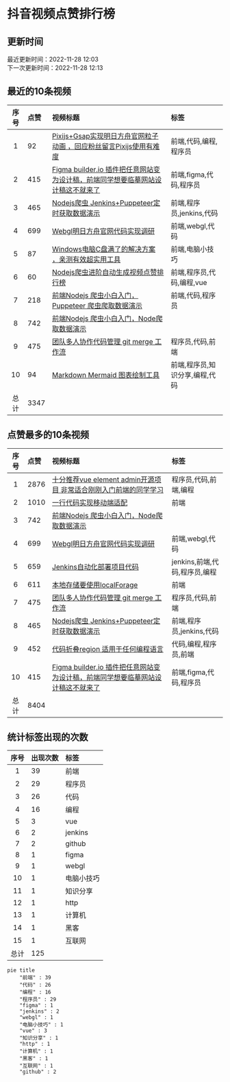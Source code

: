 # 抖音视频点赞排行榜

## 更新时间

最近更新时间：2022-11-28 12:03<br/>下一次更新时间：2022-11-28 12:13

## 最近的10条视频

|序号|点赞|视频标题|标签|
|:--:|:--|:--|:--|
|1|92|[Pixijs+Gsap实现明日方舟官网粒子动画 ，回应粉丝留言Pixijs使用有难度    ](https://douyin.com/video/7170813541367221518)|前端,代码,编程,程序员|
|2|415|[Figma builder.io 插件把任意网站变为设计稿，前端同学想要临摹网站设计稿这不就来了    ](https://douyin.com/video/7170354855603621150)|前端,figma,代码,程序员|
|3|465|[Nodejs爬虫 Jenkins+Puppeteer定时获取数据演示    ](https://douyin.com/video/7170040411379993887)|前端,程序员,jenkins,代码|
|4|699|[Webgl明日方舟官网代码实现调研     ](https://douyin.com/video/7169612171553361183)|前端,webgl,代码|
|5|87|[Windows电脑C盘满了的解决方案 ，亲测有效超实用工具   ](https://douyin.com/video/7169207535067581733)|前端,电脑小技巧|
|6|60|[Nodejs爬虫进阶自动生成视频点赞排行榜         ](https://douyin.com/video/7168574795687152927)|前端,程序员,代码,编程,vue|
|7|218|[前端Nodejs 爬虫小白入门，Puppeteer 爬虫爬取数据演示   ](https://douyin.com/video/7168197260734401799)|前端,代码,程序员|
|8|742|[前端Nodejs 爬虫小白入门，Node爬取数据演示](https://douyin.com/video/7167758991055998222)||
|9|475|[团队多人协作代码管理 git merge 工作流     ](https://douyin.com/video/7167047701987708173)|程序员,代码,前端|
|10|94|[Markdown Mermaid 图表绘制工具     ](https://douyin.com/video/7167019782645108005)|前端,程序员,知识分享,编程,代码|
|总计|3347|||

## 点赞最多的10条视频

|序号|点赞|视频标题|标签|
|:--:|:--|:--|:--|
|1|2876|[十分推荐vue element admin开源项目 非常适合刚刚入门前端的同学学习   ](https://douyin.com/video/7161996754227907873)|程序员,代码,前端,编程|
|2|1010|[一行代码实现移动端适配 ](https://douyin.com/video/7158472643610561825)|前端|
|3|742|[前端Nodejs 爬虫小白入门，Node爬取数据演示](https://douyin.com/video/7167758991055998222)||
|4|699|[Webgl明日方舟官网代码实现调研     ](https://douyin.com/video/7169612171553361183)|前端,webgl,代码|
|5|659|[Jenkins自动化部署项目代码          ](https://douyin.com/video/7165912754023419172)|jenkins,前端,代码,程序员,编程|
|6|611|[本地存储要使用localForage  ](https://douyin.com/video/7158668556664573188)|前端|
|7|475|[团队多人协作代码管理 git merge 工作流     ](https://douyin.com/video/7167047701987708173)|程序员,代码,前端|
|8|465|[Nodejs爬虫 Jenkins+Puppeteer定时获取数据演示    ](https://douyin.com/video/7170040411379993887)|前端,程序员,jenkins,代码|
|9|452|[代码折叠region 适用于任何编程语言    ](https://douyin.com/video/7160892403325439271)|代码,编程,程序员,前端|
|10|415|[Figma builder.io 插件把任意网站变为设计稿，前端同学想要临摹网站设计稿这不就来了    ](https://douyin.com/video/7170354855603621150)|前端,figma,代码,程序员|
|总计|8404|||

## 统计标签出现的次数

|序号|出现次数|标签|
|:--:|:--|:--|
|1|39|前端|
|2|29|程序员|
|3|26|代码|
|4|16|编程|
|5|3|vue|
|6|2|jenkins|
|7|2|github|
|8|1|figma|
|9|1|webgl|
|10|1|电脑小技巧|
|11|1|知识分享|
|12|1|http|
|13|1|计算机|
|14|1|黑客|
|15|1|互联网|
|总计|125||

```Mermaid
pie title 
    "前端" : 39
    "代码" : 26
    "编程" : 16
    "程序员" : 29
    "figma" : 1
    "jenkins" : 2
    "webgl" : 1
    "电脑小技巧" : 1
    "vue" : 3
    "知识分享" : 1
    "http" : 1
    "计算机" : 1
    "黑客" : 1
    "互联网" : 1
    "github" : 2
```

